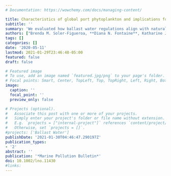 ```yaml
---
# Documentation: https://wowchemy.com/docs/managing-content/

title: Characteristics of global port phytoplankton and implications for current ballast water regulations
subtitle: ''
summary: 'We evaluated how ballast water regulations align with natural phytoplankton communities using data from 31 global shipping ports.'
authors: ["Brenda M. Soler-Figueroa, **Diana N. Fontaine**, Katharine J. Carney, Gregory M. Ruiz, Mario N. Tamburri"]
tags: []
categories: []
date: '2020-05-11'
lastmod: 2021-01-29T23:46:48-05:00
featured: false
draft: false

# Featured image
# To use, add an image named `featured.jpg/png` to your page's folder.
# Focal points: Smart, Center, TopLeft, Top, TopRight, Left, Right, BottomLeft, Bottom, BottomRight.
image:
  caption: ''
  focal_point: ''
  preview_only: false

# Projects (optional).
#   Associate this post with one or more of your projects.
#   Simply enter your project's folder or file name without extension.
#   E.g. `projects = ["internal-project"]` references `content/project/deep-learning/index.md`.
#   Otherwise, set `projects = []`.
#projects: ['Ballast Water']
publishDate: '2021-01-30T04:46:47.290197Z'
publication_types:
- '2'
abstract: ''
publication: '*Marine Pollution Bulletin*'
doi: 10.1002/lno.11430
#links:
---
```

